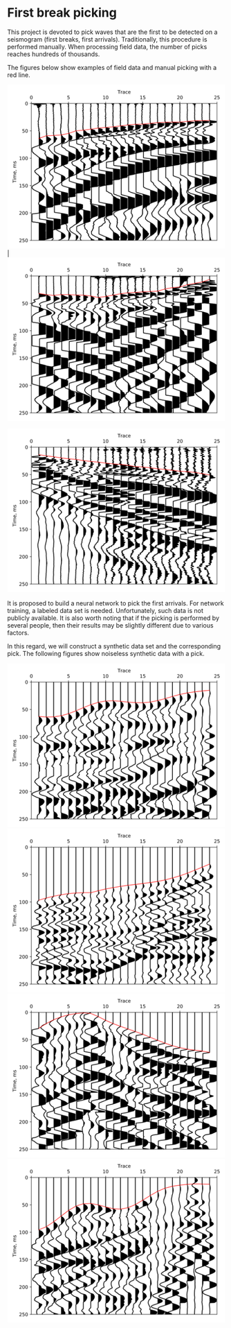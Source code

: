 # First break picking
This project is devoted to pick waves that are the first to be detected on a seismogram (first breaks, first arrivals).
Traditionally, this procedure is performed manually. When processing field data, the number of picks reaches hundreds of
thousands.

The figures below show examples of field data and manual picking with a red line.

![](examples/real_segment_1.svg) | ![](examples/real_segment_2.svg)

![](examples/real_segment_3.svg)

It is proposed to build a neural network to pick the first arrivals. 
For network training, a labeled data set is needed. Unfortunately, such data is not publicly available.
It is also worth noting that if the picking is performed by several people, then their results may be slightly 
different due to various factors.

In this regard, we will construct a synthetic data set and the corresponding pick. The following figures show 
noiseless synthetic data with a pick.

![](examples/synth_segment_1.svg)
![](examples/synth_segment_2.svg)
![](examples/synth_segment_3.svg)
![](examples/synth_segment_4.svg)
